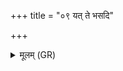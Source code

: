 +++
title = "०९ यत् ते भसदि"

+++
<details><summary>मूलम् (GR)</summary>

यत् ते भसदि दौर्भाग्यम् +++(Bhatt. bhasati)+++  
ऊर्वोर् जानुनोर् हितम् ।  
(…) ॥ +++(see 16.147.1cd)+++
</details>
